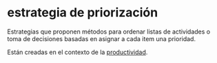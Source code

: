 # estrategia de priorización

Estrategias que proponen métodos para ordenar listas de actividades o toma de decisiones basadas en asignar a cada item una prioridad.

Están creadas en el contexto de la [productividad](productividad.md).
